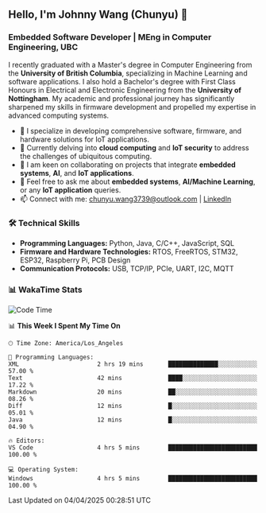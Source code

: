 ## Hello, I'm Johnny Wang (Chunyu) 👋

### Embedded Software Developer | MEng in Computer Engineering, UBC

I recently graduated with a Master's degree in Computer Engineering from the **University of British Columbia**, specializing in Machine Learning and software applications. I also hold a Bachelor's degree with First Class Honours in Electrical and Electronic Engineering from the **University of Nottingham**. My academic and professional journey has significantly sharpened my skills in firmware development and propelled my expertise in advanced computing systems.

- 🔭 I specialize in developing comprehensive software, firmware, and hardware solutions for IoT applications.
- 🌱 Currently delving into **cloud computing** and **IoT security** to address the challenges of ubiquitous computing.
- 🤝 I am keen on collaborating on projects that integrate **embedded systems**, **AI**, and **IoT applications**.
- 💬 Feel free to ask me about **embedded systems**, **AI/Machine Learning**, or any **IoT application** queries.
- 📫 Connect with me: [chunyu.wang3739@outlook.com](mailto:chunyu.wang3739@outlook.com) | [LinkedIn](https://www.linkedin.com/in/shycw1/)


### 🛠️ Technical Skills
- **Programming Languages:** Python, Java, C/C++, JavaScript, SQL
- **Firmware and Hardware Technologies:** RTOS, FreeRTOS, STM32, ESP32, Raspberry Pi, PCB Design
- **Communication Protocols:** USB, TCP/IP, PCIe, UART, I2C, MQTT

### 📊 WakaTime Stats
<!--START_SECTION:waka-->
![Code Time](http://img.shields.io/badge/Code%20Time-78%20hrs%2016%20mins-blue)

📊 **This Week I Spent My Time On** 

```text
🕑︎ Time Zone: America/Los_Angeles

💬 Programming Languages: 
XML                      2 hrs 19 mins       ██████████████░░░░░░░░░░░   57.00 % 
Text                     42 mins             ████░░░░░░░░░░░░░░░░░░░░░   17.22 % 
Markdown                 20 mins             ██░░░░░░░░░░░░░░░░░░░░░░░   08.26 % 
Diff                     12 mins             █░░░░░░░░░░░░░░░░░░░░░░░░   05.01 % 
Java                     12 mins             █░░░░░░░░░░░░░░░░░░░░░░░░   04.90 % 

🔥 Editors: 
VS Code                  4 hrs 5 mins        █████████████████████████   100.00 % 

💻 Operating System: 
Windows                  4 hrs 5 mins        █████████████████████████   100.00 % 
```


 Last Updated on 04/04/2025 00:28:51 UTC
<!--END_SECTION:waka-->
